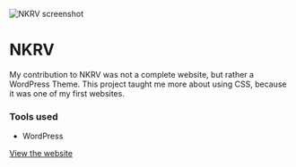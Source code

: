 ![NKRV screenshot](/images/work/nkrv_1920x1080_1444039117.png "NKRV screenshot")

# NKRV

My contribution to NKRV was not a complete website, but rather a WordPress Theme. 
This project taught me more about using CSS, because it was one of my first websites.

### Tools used
- WordPress

<a href="http://www.nkrv.nl/" target="_blank" class="link link--underline">View the website</a>


